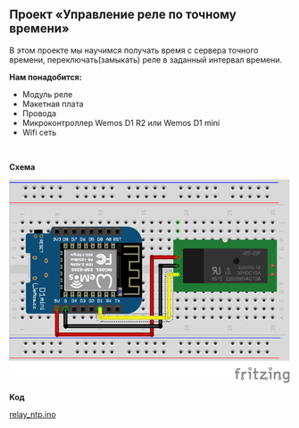 
## Проект «Управление реле по точному времени»


В этом проекте мы научимся получать время с сервера точного времени, переключать(замыкать) реле в заданный интервал времени.
  

**Нам понадобится:**
-   Модуль реле    
-   Макетная плата    
-   Провода    
-   Микроконтроллер Wemos D1 R2 или Wemos D1 mini    
-   Wifi сеть

<br/>  

**Схема**

![Схема](relay_ntp.png)

**Код**

[relay_ntp.ino](relay_ntp.ino)
